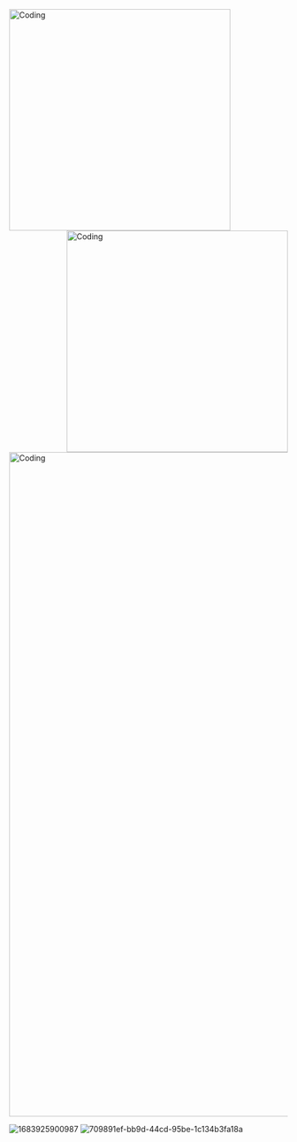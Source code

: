 

<img align="left" alt="Coding" width="400"  src=https://media2.giphy.com/media/ubOj4M2JN6k1c3hkc6/giphy.webp>
<img align="right" alt="Coding" width="400" src=https://media3.giphy.com/media/wUT19Zbh3lpa7eFYbB/giphy.webp>
<img  align="center" alt="Coding" width="1200" src=https://media2.giphy.com/media/v1.Y2lkPTc5MGI3NjExMGs0dWloZGczN2YzejY5ZmNnZHF2NXNtaWRqdmpiZjhmd25oYmk1eCZlcD12MV9pbnRlcm5hbF9naWZfYnlfaWQmY3Q9Zw/o8uSZUH5XLeJcHpBfD/giphy.webp>


![1683925900987](https://github.com/kagansenkeser/My_Resume_real_projects/assets/98644514/00a34edc-537e-4b51-85b6-5afa109ef4e0)
![709891ef-bb9d-44cd-95be-1c134b3fa18a](https://github.com/kagansenkeser/My_Resume_real_projects/assets/98644514/1b69e52f-d029-401b-843a-fdff4e872ab2)
